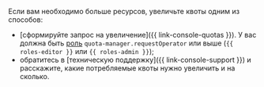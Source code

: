 Если вам необходимо больше ресурсов, увеличьте квоты одним из способов:

* [сформируйте запрос на увеличение]({{ link-console-quotas }}). У вас должна быть [роль](../iam/roles-reference.md#quota-manager-requestoperator) `quota-manager.requestOperator` или выше (`{{ roles-editor }}` или `{{ roles-admin }}`);
* обратитесь в [техническую поддержку]({{ link-console-support }}) и расскажите, какие потребляемые квоты нужно увеличить и на сколько.

